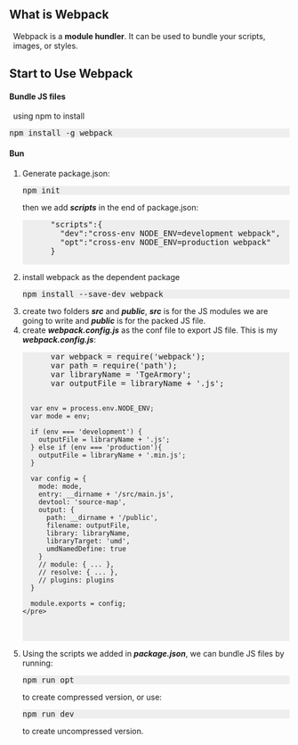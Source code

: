 <style>
  p{
    margin: .5em;
  }
</style>
<h2>What is Webpack</h2> 
<p>Webpack is a <b>module hundler</b>. It can be used to bundle your scripts, images, or styles.

<h2>Start to Use Webpack</h2>
<h4>Bundle JS files</h4>
<p>using npm to install
<pre style="background: #eee">npm install -g webpack</pre>

<h4>Bun</h4>
<ol>
  <li>
    Generate package.json:<br/>
    <pre style="background: #eee">npm init</pre>
    then we add <b><i>scripts</i></b> in the end of package.json:
    <pre style="background: #eee">
      "scripts":{
        "dev":"cross-env NODE_ENV=development webpack",
        "opt":"cross-env NODE_ENV=production webpack"
      }
    </pre>
  </li>
  <li>
    install webpack as the dependent package<br/>
    <pre style="background: #eee">npm install --save-dev webpack</pre>
  </li>
  <li>
    create two folders <b><i>src</i></b> and <b><i>public</i></b>, <b><i>src</i></b> is for the JS modules we are going to write and <b><i>public</i></b> is for the packed JS file.
  </li>
  <li>
    create <b><i>webpack.config.js</i></b> as the conf file to export JS file. This is my <b><i>webpack.config.js</i></b>:
    <pre style="background: #eee">
      var webpack = require('webpack');
      var path = require('path');
      var libraryName = 'TgeArmory';
      var outputFile = libraryName + '.js';

      var env = process.env.NODE_ENV;
      var mode = env;

      if (env === 'development') {
        outputFile = libraryName + '.js';
      } else if (env === 'production'){
        outputFile = libraryName + '.min.js';
      }

      var config = {
        mode: mode,
        entry: __dirname + '/src/main.js',
        devtool: 'source-map',
        output: {
          path: __dirname + '/public',
          filename: outputFile,
          library: libraryName,
          libraryTarget: 'umd',
          umdNamedDefine: true
        }
        // module: { ... },
        // resolve: { ... },
        // plugins: plugins
      }

      module.exports = config;
    </pre>
  </li>
  <li>
    Using the scripts we added in <b><i>package.json</i></b>, we can bundle JS files by running:
    <pre style="background: #eee">npm run opt</pre>
    to create compressed version, or use:
    <pre style="background: #eee">npm run dev</pre>
    to create uncompressed version.
  </li>
</ol>

